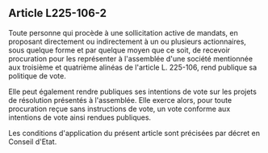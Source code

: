 Article L225-106-2
----
Toute personne qui procède à une sollicitation active de mandats, en proposant
directement ou indirectement à un ou plusieurs actionnaires, sous quelque forme
et par quelque moyen que ce soit, de recevoir procuration pour les représenter à
l'assemblée d'une société mentionnée aux troisième et quatrième alinéas de
l'article L. 225-106, rend publique sa politique de vote.

Elle peut également rendre publiques ses intentions de vote sur les projets de
résolution présentés à l'assemblée. Elle exerce alors, pour toute procuration
reçue sans instructions de vote, un vote conforme aux intentions de vote ainsi
rendues publiques.

Les conditions d'application du présent article sont précisées par décret en
Conseil d'Etat.
